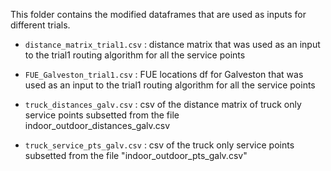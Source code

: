 This folder contains the modified dataframes that are used as inputs for different trials. 


*  `distance_matrix_trial1.csv` : distance matrix that was used as an input to the trial1 routing algorithm for all the service points
*  `FUE_Galveston_trial1.csv` : FUE locations df for Galveston that was used as an input to the trial1 routing algorithm for all the service points


*  `truck_distances_galv.csv` : csv of the distance matrix of truck only service points subsetted from the file indoor_outdoor_distances_galv.csv
*  `truck_service_pts_galv.csv` : csv of the truck only service points subsetted from the file "indoor_outdoor_pts_galv.csv" 
